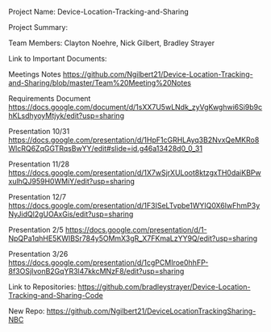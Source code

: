 Project Name: Device-Location-Tracking-and-Sharing

Project Summary:

Team Members: Clayton Noehre, Nick Gilbert, Bradley Strayer

Link to Important Documents:

Meetings Notes
https://github.com/Ngilbert21/Device-Location-Tracking-and-Sharing/blob/master/Team%20Meeting%20Notes

Requirements Document
https://docs.google.com/document/d/1sXX7U5wLNdk_zyVgKwghwi6Si9b9chKLsdhyoyMtjyk/edit?usp=sharing

Presentation 10/31
https://docs.google.com/presentation/d/1HpF1cGRHLAyq3B2NvxQeMKRo8WlcRQ6ZqGGTRqsBwYY/edit#slide=id.g46a13428d0_0_31

Presentation 11/28
https://docs.google.com/presentation/d/1X7wSjrXULoot8ktzgxTH0daiKBPwxulhQJ959H0WMiY/edit?usp=sharing

Presentation 12/7
https://docs.google.com/presentation/d/1F3ISeLTvpbe1WYIQ0X6IwFhmP3yNyJidQl2gUOAxGis/edit?usp=sharing

Presentation 2/5
https://docs.google.com/presentation/d/1-NpQPa1qhHE5KWIBSr784y5OMmX3gR_X7FKmaLzYY9Q/edit?usp=sharing

Presentation 3/26
https://docs.google.com/presentation/d/1cgPCMIroe0hhFP-8f3OSjIvonB2GqYR3l47kkcMNzF8/edit?usp=sharing

Link to Repositories:
https://github.com/bradleystrayer/Device-Location-Tracking-and-Sharing-Code

New Repo:
https://github.com/Ngilbert21/DeviceLocationTrackingSharing-NBC
